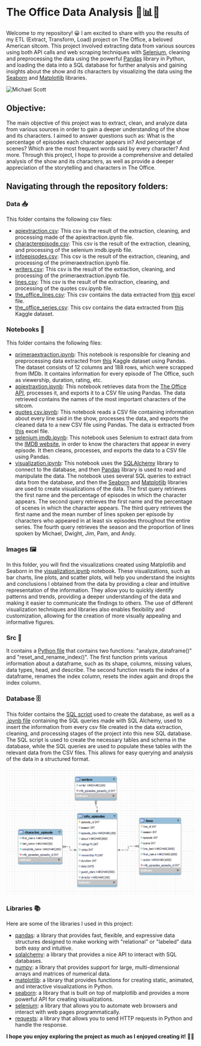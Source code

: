# The Office Data Analysis 💼📊🚀

Welcome to my repository! 😀 I am excited to share with you the results of my ETL (Extract, Transform, Load) project on The Office, a beloved American sitcom. This project involved extracting data from various sources using both API calls and web scraping techniques with <a href='https://www.selenium.dev/'>Selenium</a>, cleaning and preprocessing the data using the powerful <a href='https://pandas.pydata.org/'>Pandas</a> library in Python, and loading the data into a SQL database for further analysis and gaining insights about the show and its characters by visualizing the data using the <a href='https://seaborn.pydata.org/'>Seaborn</a> and <a href='https://matplotlib.org/stable/index.html'>Matplotlib</a> libraries.

<img src="https://cdn.wallpapersafari.com/86/33/SRW65J.jpg" alt="Michael Scott">


## Objective:
The main objective of this project was to extract, clean, and analyze data from various sources in order to gain a deeper understanding of the show and its characters. I aimed to answer questions such as: What is the percentage of episodes each character appears in? And percentage of scenes? Which are the most frequent words said by every character? And more. Through this project, I hope to provide a comprehensive and detailed analysis of the show and its characters, as well as provide a deeper appreciation of the storytelling and characters in The Office.

## Navigating through the repository folders:

### Data 📥
This folder contains the following csv files:
- <a href="https://github.com/pauclaret/etl-project/blob/main/data/apiextraction.csv">apiextraction.csv</a>: This csv is the result of the extraction, cleaning, and processing made of the apiextraction.ipynb file.
- <a href="https://github.com/pauclaret/etl-project/blob/main/data/charactersepisode.csv">characterepisode.csv</a>: This csv is the result of the extraction, cleaning, and processing of the selenium imdb.ipynb file.
- <a href="https://github.com/pauclaret/etl-project/blob/main/data/infoepisodes.csv">infoepisodes.csv</a>: This csv is the result of the extraction, cleaning, and processing of the primeraextraction.ipynb file.
- <a href="https://github.com/pauclaret/etl-project/blob/main/data/writers.csv">writers.csv</a>: This csv is the result of the extraction, cleaning, and processing of the primeraextraction.ipynb file.
- <a href="https://github.com/pauclaret/etl-project/blob/main/data/lines.csv">lines.csv</a>: This csv is the result of the extraction, cleaning, and processing of the quotes csv.ipynb file.
- <a href="https://github.com/pauclaret/etl-project/blob/main/data/the_office_lines.csv">the_office_lines.csv</a>: This csv contains the data extracted from <a href="https://docs.google.com/spreadsheets/d/18wS5AAwOh8QO95RwHLS95POmSNKA2jjzdt0phrxeAE0/edit#gid=747974534">this</a> excel file.
- <a href="https://github.com/pauclaret/etl-project/blob/main/data/the_office_series.csv">the_office_series.csv</a>: This csv contains the data extracted from <a href="https://www.kaggle.com/datasets/nehaprabhavalkar/the-office-dataset">this</a> Kaggle dataset.



### Notebooks 📝
This folder contains the following files:

- <a href="https://github.com/pauclaret/etl-project/blob/main/notebooks/primeraextraction.ipynb">primeraextraction.ipynb</a>: This notebook is responsible for cleaning and preprocessing data extracted from <a href="https://www.kaggle.com/datasets/nehaprabhavalkar/the-office-dataset">this</a> Kaggle dataset using Pandas. The dataset consists of 12 columns and 188 rows, which were scrapped from IMDb. It contains information for every episode of The Office, such as viewership, duration, rating, etc.
- <a href="https://github.com/pauclaret/etl-project/blob/main/notebooks/apiextraction.ipynb">apiextraxtion.ipynb</a>: This notebook retrieves data from the <a href="https://officeapi.dev/api/characters/">The Office API</a>, processes it, and exports it to a CSV file using Pandas. The data retrieved contains the names of the most important characters of the sitcom.
- <a href="https://github.com/pauclaret/etl-project/blob/main/notebooks/quotes%20csv.ipynb">quotes csv.ipynb</a>: This notebook reads a CSV file containing information about every line said in the show, processes the data, and exports the cleaned data to a new CSV file using Pandas. The data is extracted from <a href="https://docs.google.com/spreadsheets/d/18wS5AAwOh8QO95RwHLS95POmSNKA2jjzdt0phrxeAE0/edit#gid=747974534">this</a> excel file.
- <a href="https://github.com/pauclaret/etl-project/blob/main/notebooks/selenium%20imdb.ipynb">selenium imdb.ipynb</a>: This notebook uses Selenium to extract data from the <a href="https://www.imdb.com/title/tt0386676/?ref_=nv_sr_srsg_0">IMDB website</a>, in order to know the characters that appear in every episode. It then cleans, processes, and exports the data to a CSV file using Pandas.
- <a href="https://github.com/pauclaret/etl-project/blob/main/notebooks/visualization.ipynb">visualization.ipynb</a>: This notebook uses the <a href='https://www.sqlalchemy.org/'>SQLAlchemy</a> library to connect to the database, and then <a href='https://pandas.pydata.org/'>Pandas</a> library is used to read and manipulate the data. The notebook uses several SQL queries to extract data from the database, and then the <a href='https://seaborn.pydata.org/'>Seaborn</a> and <a href='https://matplotlib.org/stable/index.html'>Matplotlib</a> libraries are used to create visualizations of the data. The first query retrieves the first name and the percentage of episodes in which the character appears. The second query retrieves the first name and the percentage of scenes in which the character appears. The third query retrieves the first name and the mean number of lines spoken per episode by characters who appeared in at least six episodes throughout the entire series. The fourth query retrieves the season and the proportion of lines spoken by Michael, Dwight, Jim, Pam, and Andy.

### Images 🖼️
In this folder, you will find the visualizations created using Matplotlib and Seaborn in the <a href="https://github.com/pauclaret/etl-project/blob/main/notebooks/visualization.ipynb">visualization.ipynb</a> notebook. These visualizations, such as bar charts, line plots, and scatter plots, will help you understand the insights and conclusions I obtained from the data by providing a clear and intuitive representation of the information. They allow you to quickly identify patterns and trends, providing a deeper understanding of the data and making it easier to communicate the findings to others. The use of different visualization techniques and libraries also enables flexibility and customization, allowing for the creation of more visually appealing and informative figures.

### Src 🔧
 It contains a <a href="https://github.com/pauclaret/etl-project/blob/main/src/support.py">Python file</a> that contains two functions: "analyze_dataframe()" and "reset_and_rename_index()". The first function prints various information about a dataframe, such as its shape, columns, missing values, data types, head, and describe. The second function resets the index of a dataframe, renames the index column, resets the index again and drops the index column.

### Database 🗄️
This folder contains the <a href="https://github.com/pauclaret/etl-project/blob/main/database/scriptsql.sql">SQL script</a> used to create the database, as well as a <a href="https://github.com/pauclaret/etl-project/blob/main/database/alchemy.ipynb">.ipynb file</a> containing the SQL queries made with SQL Alchemy, used to insert the information from every csv file created in the data extraction, cleaning, and processing stages of the project into this new SQL database. The SQL script is used to create the necessary tables and schema in the database, while the SQL queries are used to populate these tables with the relevant data from the CSV files. This allows for easy querying and analysis of the data in a structured format.

 <img src="images/sql.png">

### Libraries 📚
Here are some of the libraries I used in this project:
- <a href="https://pandas.pydata.org/">pandas</a>: a library that provides fast, flexible, and expressive data structures designed to make working with "relational" or "labeled" data both easy and intuitive.
- <a href="https://www.sqlalchemy.org/">sqlalchemy</a>: a library that provides a nice API to interact with SQL databases.
- <a href="https://numpy.org/">numpy</a>: a library that provides support for large, multi-dimensional arrays and matrices of numerical data.
- <a href="https://matplotlib.org/stable/index.html">matplotlib</a>: a library that provides functions for creating static, animated, and interactive visualizations in Python.
- <a href="https://seaborn.pydata.org/">seaborn</a>: a library that is built on top of matplotlib and provides a more powerful API for creating visualizations.
- <a href="https://www.selenium.dev/documentation/en/">selenium</a>: a library that allows you to automate web browsers and interact with web pages programmatically.
- <a href="https://requests.readthedocs.io/en/master/">requests</a>: a library that allows you to send HTTP requests in Python and handle the response.



<strong>I hope you enjoy exploring the project as much as I enjoyed creating it!</strong> 🧑‍💻
